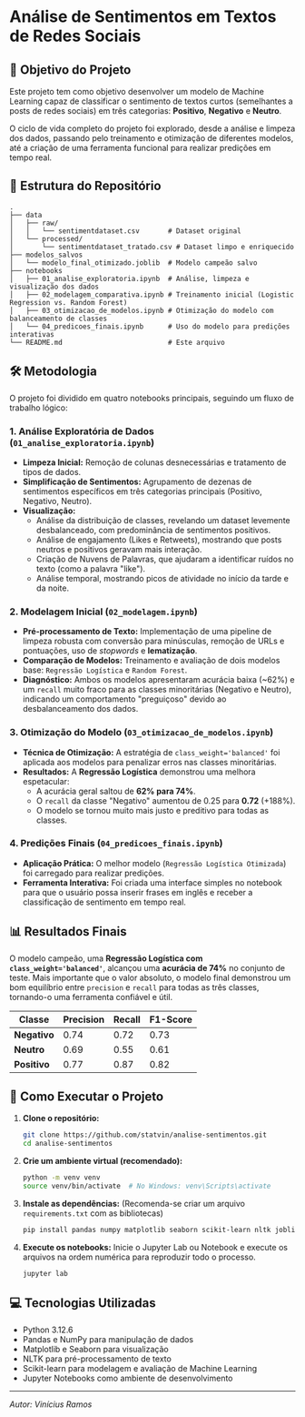 # Análise de Sentimentos em Textos de Redes Sociais

## 🎯 Objetivo do Projeto

Este projeto tem como objetivo desenvolver um modelo de Machine Learning capaz de classificar o sentimento de textos curtos (semelhantes a posts de redes sociais) em três categorias: **Positivo**, **Negativo** e **Neutro**.

O ciclo de vida completo do projeto foi explorado, desde a análise e limpeza dos dados, passando pelo treinamento e otimização de diferentes modelos, até a criação de uma ferramenta funcional para realizar predições em tempo real.

## 📂 Estrutura do Repositório

```
.
├── data
│   ├── raw/
│   │   └── sentimentdataset.csv       # Dataset original
│   └── processed/
│       └── sentimentdataset_tratado.csv # Dataset limpo e enriquecido
├── modelos_salvos
│   └── modelo_final_otimizado.joblib  # Modelo campeão salvo
├── notebooks
│   ├── 01_analise_exploratoria.ipynb  # Análise, limpeza e visualização dos dados
│   ├── 02_modelagem_comparativa.ipynb # Treinamento inicial (Logistic Regression vs. Random Forest)
│   ├── 03_otimizacao_de_modelos.ipynb # Otimização do modelo com balanceamento de classes
│   └── 04_predicoes_finais.ipynb      # Uso do modelo para predições interativas
└── README.md                          # Este arquivo
```

## 🛠️ Metodologia

O projeto foi dividido em quatro notebooks principais, seguindo um fluxo de trabalho lógico:

### 1. Análise Exploratória de Dados (`01_analise_exploratoria.ipynb`)
- **Limpeza Inicial:** Remoção de colunas desnecessárias e tratamento de tipos de dados.
- **Simplificação de Sentimentos:** Agrupamento de dezenas de sentimentos específicos em três categorias principais (Positivo, Negativo, Neutro).
- **Visualização:**
  - Análise da distribuição de classes, revelando um dataset levemente desbalanceado, com predominância de sentimentos positivos.
  - Análise de engajamento (Likes e Retweets), mostrando que posts neutros e positivos geravam mais interação.
  - Criação de Nuvens de Palavras, que ajudaram a identificar ruídos no texto (como a palavra "like").
  - Análise temporal, mostrando picos de atividade no início da tarde e da noite.

### 2. Modelagem Inicial (`02_modelagem.ipynb`)
- **Pré-processamento de Texto:** Implementação de uma pipeline de limpeza robusta com conversão para minúsculas, remoção de URLs e pontuações, uso de *stopwords* e **lematização**.
- **Comparação de Modelos:** Treinamento e avaliação de dois modelos base: `Regressão Logística` e `Random Forest`.
- **Diagnóstico:** Ambos os modelos apresentaram acurácia baixa (~62%) e um `recall` muito fraco para as classes minoritárias (Negativo e Neutro), indicando um comportamento "preguiçoso" devido ao desbalanceamento dos dados.

### 3. Otimização do Modelo (`03_otimizacao_de_modelos.ipynb`)
- **Técnica de Otimização:** A estratégia de `class_weight='balanced'` foi aplicada aos modelos para penalizar erros nas classes minoritárias.
- **Resultados:** A **Regressão Logística** demonstrou uma melhora espetacular:
  - A acurácia geral saltou de **62% para 74%**.
  - O `recall` da classe "Negativo" aumentou de 0.25 para **0.72** (+188%).
  - O modelo se tornou muito mais justo e preditivo para todas as classes.

### 4. Predições Finais (`04_predicoes_finais.ipynb`)
- **Aplicação Prática:** O melhor modelo (`Regressão Logística Otimizada`) foi carregado para realizar predições.
- **Ferramenta Interativa:** Foi criada uma interface simples no notebook para que o usuário possa inserir frases em inglês e receber a classificação de sentimento em tempo real.

## 📊 Resultados Finais

O modelo campeão, uma **Regressão Logística com `class_weight='balanced'`**, alcançou uma **acurácia de 74%** no conjunto de teste. Mais importante que o valor absoluto, o modelo final demonstrou um bom equilíbrio entre `precision` e `recall` para todas as três classes, tornando-o uma ferramenta confiável e útil.

| Classe | Precision | Recall | F1-Score |
|---|---|---|---|
| **Negativo** | 0.74 | 0.72 | 0.73 |
| **Neutro** | 0.69 | 0.55 | 0.61 |
| **Positivo** | 0.77 | 0.87 | 0.82 |

## 🚀 Como Executar o Projeto

1.  **Clone o repositório:**
    ```bash
    git clone https://github.com/statvin/analise-sentimentos.git
    cd analise-sentimentos
    ```

2.  **Crie um ambiente virtual (recomendado):**
    ```bash
    python -m venv venv
    source venv/bin/activate  # No Windows: venv\Scripts\activate
    ```

3.  **Instale as dependências:**
    (Recomenda-se criar um arquivo `requirements.txt` com as bibliotecas)
    ```bash
    pip install pandas numpy matplotlib seaborn scikit-learn nltk joblib jupyter
    ```

4.  **Execute os notebooks:**
    Inicie o Jupyter Lab ou Notebook e execute os arquivos na ordem numérica para reproduzir todo o processo.
    ```bash
    jupyter lab
    ```

## 💻 Tecnologias Utilizadas

- Python 3.12.6
- Pandas e NumPy para manipulação de dados
- Matplotlib e Seaborn para visualização
- NLTK para pré-processamento de texto
- Scikit-learn para modelagem e avaliação de Machine Learning
- Jupyter Notebooks como ambiente de desenvolvimento

---
*Autor: Vinícius Ramos*
